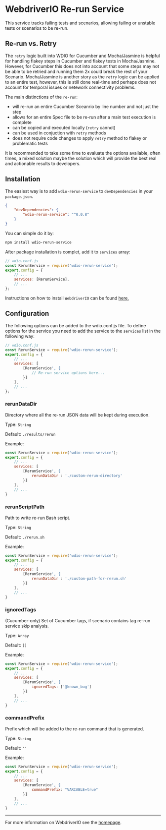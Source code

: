 WebdriverIO Re-run Service
==========================

This service tracks failing tests and scenarios, allowing failing or unstable tests or scenarios to be re-run.

## Re-run vs. Retry

The `retry` logic built into WDIO for Cucumber and Mocha/Jasmine is helpful for handling flakey steps in Cucumber and flakey tests in Mocha/Jasmine. However, for Cucumber this does not into account that some steps may not be able to be retried and running them 2x could break the rest of your Scenario. Mocha/Jasmine is another story as the `retry` logic can be applied to an entire test, however, this is still done real-time and perhaps does not account for temporal issues or netework connectivity problems.

The main distinctions of the `re-run`:
* will re-run an entire Cucumber Sceanrio by line number and not just the step
* allows for an entire Spec file to be re-run after a main test execution is complete
* can be copied and executed locally (`retry` cannot)
* can be used in conjuction with `retry` methods
* does not require code changes to apply `retry` method to flakey or problematic tests

It is recommended to take some time to evaluate the options available, often times, a mixed solution maybe the solution which will provide the best real and actionable results to developers.

## Installation

The easiest way is to add `wdio-rerun-service` to `devDependencies` in your `package.json`.

```json
{
    "devDependencies": {
        "wdio-rerun-service": "^0.0.8"
    }
}
```

You can simple do it by:

```bash
npm install wdio-rerun-service
```

After package installation is complet, add it to `services` array:

```js
// wdio.conf.js
const RerunService = require('wdio-rerun-service');
export.config = {
    // ...
    services: [RerunService],
    // ...
};
```

Instructions on how to install `WebdriverIO` can be found [here.](https://webdriver.io/docs/gettingstarted.html)

## Configuration

The following options can be added to the wdio.conf.js file. To define options for the service you need to add the service to the `services` list in the following way:

```js
// wdio.conf.js
const RerunService = require('wdio-rerun-service');
export.config = {
    // ...
    services: [
        [RerunService', {
            // Re-run service options here...
        }]
    ],
    // ...
};
```

### rerunDataDir
Directory where all the re-run JSON data will be kept during execution.

Type: `String`

Default: `./results/rerun`

Example:
```js
const RerunService = require('wdio-rerun-service');
export.config = {
    // ...
    services: [
        [RerunService', {
            rerunDataDir : './custom-rerun-directory'
        }]
    ],
    // ...
}
```

### rerunScriptPath
Path to write re-run Bash script.

Type: `String`

Default: `./rerun.sh`

Example:
```js
const RerunService = require('wdio-rerun-service');
export.config = {
    // ...
    services: [
        [RerunService', {
            rerunDataDir : './custom-path-for-rerun.sh'
        }]
    ],
    // ...
}
```

### ignoredTags
(Cucumber-only) Set of Cucumber tags, if scenario contains tag re-run service skip analysis.

Type: `Array`

Default: `[]`

Example:
```js
const RerunService = require('wdio-rerun-service');
export.config = {
    // ...
    services: [
        [RerunService', {
            ignoredTags: ['@known_bug']
        }]
    ],
    // ...
}
```

### commandPrefix
Prefix which will be added to the re-run command that is generated.

Type: `String`

Default: `''`

Example:
```js
const RerunService = require('wdio-rerun-service');
export.config = {
    // ...
    services: [
        [RerunService', {
            commandPrefix: "VARIABLE=true"
        }]
    ],
    // ...
}
```

----

For more information on WebdriverIO see the [homepage](https://webdriver.io).
